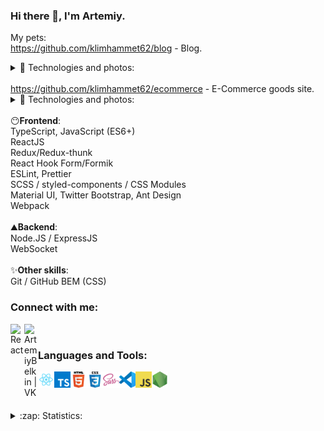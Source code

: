 ### Hi there 👋, I'm Artemiy. 
My pets: </br>
 https://github.com/klimhammet62/blog - Blog. <details><summary>:dog: Technologies and photos:</summary>Server: Express+Nest. Front: React+Typescript.</details> 
 </br>
 https://github.com/klimhammet62/ecommerce - E-Commerce goods site. <details><summary>:dog: Technologies and photos:</summary>Server: JSON-Server. Front: React+Typescript.</details>
  </br>
😶**Frontend**:
<br /> 
TypeScript, JavaScript (ES6+)
<br /> 
ReactJS
<br />
Redux/Redux-thunk
<br /> 
React Hook Form/Formik
<br />
ESLint, Prettier
<br />
SCSS / styled-components / CSS Modules
<br />
Material UI, Twitter Bootstrap, Ant Design
<br />
Webpack
<br />
<br />
⛰**Backend**:
<br />
Node.JS / ExpressJS
<br />
WebSocket
<br />
<br />
✨**Other skills**:
<br />
Git / GitHub
BEM (CSS)

### Connect with me:
[<img align="left" alt="React" width="22px" src="https://upload.wikimedia.org/wikipedia/commons/7/79/HeadHunter_logo.png" />][my vacancy]
[<img align="left" alt="ArtemiyBelkin | VK" width="22px" src="https://cdn.jsdelivr.net/npm/simple-icons@v3/icons/vk.svg" />][vk]

<br />

### Languages and Tools:

<img align="left" alt="React" width="26px" src="https://raw.githubusercontent.com/github/explore/80688e429a7d4ef2fca1e82350fe8e3517d3494d/topics/react/react.png" />
<img align="left" alt="Typescript" width="26px" src="https://raw.githubusercontent.com/github/explore/80688e429a7d4ef2fca1e82350fe8e3517d3494d/topics/typescript/typescript.png" />
<img align="left" alt="HTML5" width="26px" src="https://raw.githubusercontent.com/github/explore/80688e429a7d4ef2fca1e82350fe8e3517d3494d/topics/html/html.png" />
<img align="left" alt="CSS3" width="26px" src="https://raw.githubusercontent.com/github/explore/80688e429a7d4ef2fca1e82350fe8e3517d3494d/topics/css/css.png" />
<img align="left" alt="Sass" width="26px" src="https://raw.githubusercontent.com/github/explore/80688e429a7d4ef2fca1e82350fe8e3517d3494d/topics/sass/sass.png" />
<img align="left" alt="Visual Studio Code" width="26px" src="https://raw.githubusercontent.com/github/explore/80688e429a7d4ef2fca1e82350fe8e3517d3494d/topics/visual-studio-code/visual-studio-code.png" />
<img align="left" alt="JavaScript" width="26px" src="https://raw.githubusercontent.com/github/explore/80688e429a7d4ef2fca1e82350fe8e3517d3494d/topics/javascript/javascript.png" />
<img align="left" alt="Node.js" width="26px" src="https://raw.githubusercontent.com/github/explore/80688e429a7d4ef2fca1e82350fe8e3517d3494d/topics/nodejs/nodejs.png" />


<br />


[vk]: https://vk.com/belarty
[my vacancy]: https://hh.ru/resume/063971beff091387e20039ed1f6e5256523647
<br />

<details>
  <summary>:zap: Statistics:</summary>
   <img align="left" alt="codeSTACKr's GitHub Stats" src="https://github-readme-stats.vercel.app/api/top-langs/?username=klimhammet62&langs_count=8&layout=compact&theme=dark" />
    <br />
    <img align="left" alt="codeSTACKr's GitHub Stats" src="https://github-readme-stats.vercel.app/api?username=klimhammet62&show_icons=true&theme=dark" />
</details>
